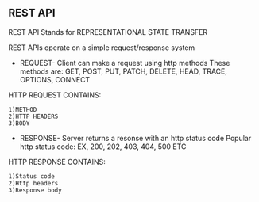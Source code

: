 ## REST API

REST API Stands for REPRESENTATIONAL STATE TRANSFER 

REST APIs operate on a simple request/response system

- REQUEST-
    Client can make a request using http methods
These methods are: 
GET, POST, PUT, PATCH, DELETE, HEAD, TRACE, OPTIONS, CONNECT 

HTTP REQUEST CONTAINS:

    1)METHOD 
    2)HTTP HEADERS
    3)BODY 


- RESPONSE-
    Server returns a resonse with an http status code 
Popular http status code: 
EX, 200, 202, 403, 404, 500 ETC

HTTP RESPONSE CONTAINS:

    1)Status code
    2)Http headers
    3)Response body

    
